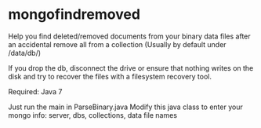 mongofindremoved
================

Help you find deleted/removed documents from your binary data files after an accidental remove all from a collection
(Usually by default under /data/db/)

If you drop the db, disconnect the drive or ensure that nothing writes on the disk and try to recover the files with a filesystem recovery tool.

Required:
Java 7

Just run the main in ParseBinary.java
Modify this java class to enter your mongo info: server, dbs, collections, data file names
